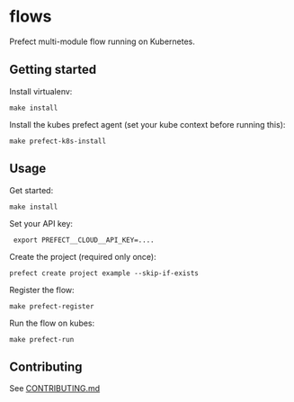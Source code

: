 # flows

Prefect multi-module flow running on Kubernetes.

## Getting started

Install virtualenv:

```
make install
```

Install the kubes prefect agent (set your kube context before running this):

```
make prefect-k8s-install
```

## Usage

Get started:

```
make install
```

Set your API key:

```
 export PREFECT__CLOUD__API_KEY=....
```

Create the project (required only once):

```
prefect create project example --skip-if-exists
```

Register the flow:

```
make prefect-register
```

Run the flow on kubes:

```
make prefect-run
```

## Contributing

See [CONTRIBUTING.md](CONTRIBUTING.md)
